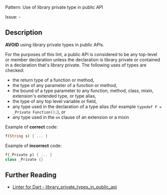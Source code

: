 Pattern: Use of library private type in public API

Issue: -

## Description

**AVOID** using library private types in public APIs.

For the purposes of this lint, a public API is considered to be any top-level or
member declaration unless the declaration is library private or contained in a
declaration that's library private. The following uses of types are checked:

- the return type of a function or method,
- the type of any parameter of a function or method,
- the bound of a type parameter to any function, method, class, mixin,
 extension's extended type, or type alias,
- the type of any top level variable or field,
- any type used in the declaration of a type alias (for example
 `typedef F = _Private Function();`), or
- any type used in the `on` clause of an extension or a mixin

Example of **correct** code:

```dart
f(String s) { ... }
```

Example of **incorrect** code:

```dart
f(_Private p) { ... }
class _Private {}
```

## Further Reading

* [Linter for Dart - library_private_types_in_public_api](https://dart.dev/tools/linter-rules/library_private_types_in_public_api)